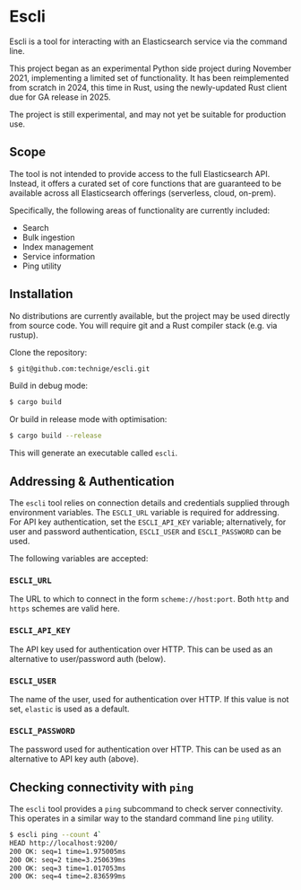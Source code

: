 # Escli

Escli is a tool for interacting with an Elasticsearch service via the command line.

This project began as an experimental Python side project during November 2021, implementing a limited set of functionality.
It has been reimplemented from scratch in 2024, this time in Rust, using the newly-updated Rust client due for GA release in 2025.

The project is still experimental, and may not yet be suitable for production use.


## Scope

The tool is not intended to provide access to the full Elasticsearch API.
Instead, it offers a curated set of core functions that are guaranteed to be available across all Elasticsearch offerings (serverless, cloud, on-prem).

Specifically, the following areas of functionality are currently included:

- Search
- Bulk ingestion
- Index management
- Service information
- Ping utility


## Installation

No distributions are currently available, but the project may be used directly from source code.
You will require git and a Rust compiler stack (e.g. via rustup).

Clone the repository:
```bash
$ git@github.com:technige/escli.git
```

Build in debug mode:
```bash
$ cargo build
```

Or build in release mode with optimisation:
```bash
$ cargo build --release
```

This will generate an executable called `escli`.


## Addressing & Authentication

The `escli` tool relies on connection details and credentials supplied through environment variables.
The `ESCLI_URL` variable is required for addressing.
For API key authentication, set the `ESCLI_API_KEY` variable;
alternatively, for user and password authentication, `ESCLI_USER` and `ESCLI_PASSWORD` can be used.

The following variables are accepted:

### `ESCLI_URL`
The URL to which to connect in the form `scheme://host:port`.
Both `http` and `https` schemes are valid here.

### `ESCLI_API_KEY`
The API key used for authentication over HTTP.
This can be used as an alternative to user/password auth (below).

### `ESCLI_USER`
The name of the user, used for authentication over HTTP.
If this value is not set, `elastic` is used as a default.

### `ESCLI_PASSWORD`
The password used for authentication over HTTP.
This can be used as an alternative to API key auth (above).


## Checking connectivity with `ping`

The `escli` tool provides a `ping` subcommand to check server connectivity.
This operates in a similar way to the standard command line `ping` utility.

```bash
$ escli ping --count 4`
HEAD http://localhost:9200/
200 OK: seq=1 time=1.975005ms
200 OK: seq=2 time=3.250639ms
200 OK: seq=3 time=1.017053ms
200 OK: seq=4 time=2.836599ms
```
